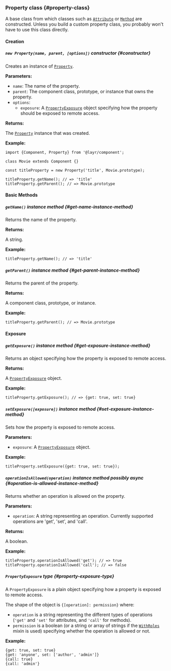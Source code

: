 ### Property <badge type="primary">class</badge> {#property-class}

A base class from which classes such as [`Attribute`](https://layrjs.com/docs/v2/reference/attribute) or [`Method`](https://layrjs.com/docs/v2/reference/method) are constructed. Unless you build a custom property class, you probably won't have to use this class directly.

#### Creation

##### `new Property(name, parent, [options])` <badge type="secondary">constructor</badge> {#constructor}

Creates an instance of [`Property`](https://layrjs.com/docs/v2/reference/property).

**Parameters:**

* `name`: The name of the property.
* `parent`: The component class, prototype, or instance that owns the property.
* `options`:
  * `exposure`: A [`PropertyExposure`](https://layrjs.com/docs/v2/reference/property#property-exposure-type) object specifying how the property should be exposed to remote access.

**Returns:**

The [`Property`](https://layrjs.com/docs/v2/reference/property) instance that was created.

**Example:**

```
import {Component, Property} from '@layr/component';

class Movie extends Component {}

const titleProperty = new Property('title', Movie.prototype);

titleProperty.getName(); // => 'title'
titleProperty.getParent(); // => Movie.prototype
```

#### Basic Methods

##### `getName()` <badge type="secondary-outline">instance method</badge> {#get-name-instance-method}

Returns the name of the property.

**Returns:**

A string.

**Example:**

```
titleProperty.getName(); // => 'title'
```

##### `getParent()` <badge type="secondary-outline">instance method</badge> {#get-parent-instance-method}

Returns the parent of the property.

**Returns:**

A component class, prototype, or instance.

**Example:**

```
titleProperty.getParent(); // => Movie.prototype
```

#### Exposure

##### `getExposure()` <badge type="secondary-outline">instance method</badge> {#get-exposure-instance-method}

Returns an object specifying how the property is exposed to remote access.

**Returns:**

A [`PropertyExposure`](https://layrjs.com/docs/v2/reference/property#property-exposure-type) object.

**Example:**

```
titleProperty.getExposure(); // => {get: true, set: true}
```

##### `setExposure([exposure])` <badge type="secondary-outline">instance method</badge> {#set-exposure-instance-method}

Sets how the property is exposed to remote access.

**Parameters:**

* `exposure`: A [`PropertyExposure`](https://layrjs.com/docs/v2/reference/property#property-exposure-type) object.

**Example:**

```
titleProperty.setExposure({get: true, set: true});
```

##### `operationIsAllowed(operation)` <badge type="secondary-outline">instance method</badge> <badge type="outline">possibly async</badge> {#operation-is-allowed-instance-method}

Returns whether an operation is allowed on the property.

**Parameters:**

* `operation`: A string representing an operation. Currently supported operations are 'get', 'set', and 'call'.

**Returns:**

A boolean.

**Example:**

```
titleProperty.operationIsAllowed('get'); // => true
titleProperty.operationIsAllowed('call'); // => false
```

##### `PropertyExposure` <badge type="primary-outline">type</badge> {#property-exposure-type}

A `PropertyExposure` is a plain object specifying how a property is exposed to remote access.

The shape of the object is `{[operation]: permission}` where:

- `operation` is a string representing the different types of operations (`'get'` and `'set'` for attributes, and `'call'` for methods).
- `permission` is a boolean (or a string or array of strings if the [`WithRoles`](https://layrjs.com/docs/v2/reference/with-roles) mixin is used) specifying whether the operation is allowed or not.

**Example:**

```
{get: true, set: true}
{get: 'anyone', set: ['author', 'admin']}
{call: true}
{call: 'admin'}
```
